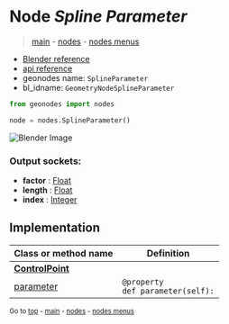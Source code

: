 # Node *Spline Parameter*

> [main](../index.md) - [nodes](nodes.md) - [nodes menus](nodes_menus.md)

- [Blender reference](https://docs.blender.org/manual/en/latest/modeling/geometry_nodes/curve/spline_parameter.html)
- [api reference](https://docs.blender.org/api/current/bpy.types.GeometryNodeSplineParameter.html)
- geonodes name: `SplineParameter`
- bl_idname: `GeometryNodeSplineParameter`

```python
from geonodes import nodes

node = nodes.SplineParameter()
```

![Blender Image](https://docs.blender.org/manual/en/latest/_images/node-types_GeometryNodeSplineParameter.webp)

### Output sockets:

- **factor** : [Float](Float.md)
- **length** : [Float](Float.md)
- **index** : [Integer](Integer.md)

## Implementation

| Class or method name | Definition |
|----------------------|------------|
| **[ControlPoint](ControlPoint.md)** |
| [parameter](ControlPoint.md#parameter) | `@property`<br> `def parameter(self):` |

<sub>Go to [top](#node-Spline-Parameter) - [main](../index.md) - [nodes](nodes.md) - [nodes menus](nodes_menus.md)</sub>

